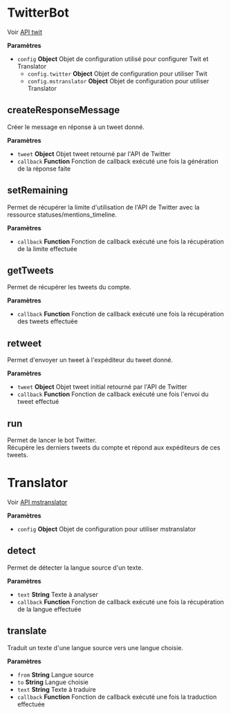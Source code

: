# TwitterBot

Voir [API twit](https://github.com/ttezel/twit#twit-api)

**Paramètres**

-   `config` **Object** Objet de configuration utilisé pour configurer Twit et Translator
    -   `config.twitter` **Object** Objet de configuration pour utiliser Twit
    -   `config.mstranslator` **Object** Objet de configuration pour utiliser Translator

## createResponseMessage

Créer le message en réponse à un tweet donné.

**Paramètres**

-   `tweet` **Object** Objet tweet retourné par l'API de Twitter
-   `callback` **Function** Fonction de callback exécuté une fois la génération de la réponse faite

## setRemaining

Permet de récupérer la limite d'utilisation de l'API de Twitter avec la ressource statuses/mentions_timeline.

**Paramètres**

-   `callback` **Function** Fonction de callback exécuté une fois la récupération de la limite effectuée

## getTweets

Permet de récupérer les tweets du compte.

**Paramètres**

-   `callback` **Function** Fonction de callback exécuté une fois la récupération des tweets effectuée

## retweet

Permet d'envoyer un tweet à l'expéditeur du tweet donné.

**Paramètres**

-   `tweet` **Object** Objet tweet initial retourné par l'API de Twitter
-   `callback` **Function** Fonction de callback exécuté une fois l'envoi du tweet effectué

## run

Permet de lancer le bot Twitter.  
Récupère les derniers tweets du compte et répond aux expéditeurs de ces tweets.

# Translator

Voir [API mstranslator](https://github.com/nanek/mstranslator/blob/master/API.md)

**Paramètres**

-   `config` **Object** Objet de configuration pour utiliser mstranslator

## detect

Permet de détecter la langue source d'un texte.

**Paramètres**

-   `text` **String** Texte à analyser
-   `callback` **Function** Fonction de callback exécuté une fois la récupération de la langue effectuée

## translate

Traduit un texte d'une langue source vers une langue choisie.

**Paramètres**

-   `from` **String** Langue source
-   `to` **String** Langue choisie
-   `text` **String** Texte à traduire
-   `callback` **Function** Fonction de callback exécuté une fois la traduction effectuée